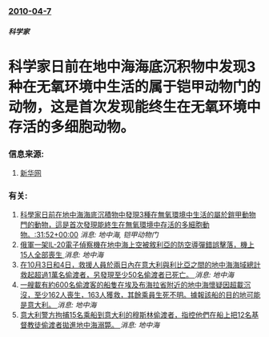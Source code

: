 ### [2010-04-7](/news/2010/04/7/index.md)

##### 科学家
#  科学家日前在地中海海底沉积物中发现3种在无氧环境中生活的属于铠甲动物门的动物，这是首次发现能终生在无氧环境中存活的多细胞动物。




### 信息来源:

1. [新华网](http://news.xinhuanet.com/world/2010-04/07/c_1221721.htm)

### 有关:

1. [ 科學家日前在地中海海底沉積物中發現3種在無氧環境中生活的屬於鎧甲動物門的動物，這是首次發現能終生在無氧環境中存活的多細胞動物。:31:52+00:00](/zh/news/2010/04/6/科學家日前在地中海海底沉積物中發現3種在無氧環境中生活的屬於鎧甲動物門的動物-這是首次發現能終生在無氧環境中存活的多細.md) _消息: 地中海, 铠甲动物门_
2. [俄軍一架IL-20電子偵察機在地中海上空被敘利亞的防空導彈錯誤擊落，機上15人全部喪生 ](/zh/news/2018/09/17/俄軍一架IL-20電子偵察機在地中海上空被敘利亞的防空導彈錯誤擊落-機上15人全部喪生.md) _消息: 地中海_
3. [在10月3日和4日，救援人員於兩日內在意大利與利比亞之間的地中海海域總計救起超過1萬名偷渡者，另發現至少50名偷渡者已死亡。 ](/zh/news/2016/10/4/在10月3日和4日-救援人員於兩日內在意大利與利比亞之間的地中海海域總計救起超過1萬名偷渡者-另發現至少50名偷渡者已死.md) _消息: 地中海_
4. [一艘載有約600名偷渡客的船隻在埃及布海拉省附近的地中海懷疑因超載沉沒，至少162人喪生，163人獲救，其餘乘員生死不明。據報該船的目的地可能是意大利。 ](/zh/news/2016/09/21/一艘載有約600名偷渡客的船隻在埃及布海拉省附近的地中海懷疑因超載沉沒-至少162人喪生-163人獲救-其餘乘員生死不明.md) _消息: 地中海_
5. [意大利警方拘捕15名乘船到意大利的穆斯林偷渡者，指控他們在船上把12名基督教徒偷渡者拋進地中海溺斃。 ](/zh/news/2015/04/16/意大利警方拘捕15名乘船到意大利的穆斯林偷渡者-指控他們在船上把12名基督教徒偷渡者拋進地中海溺斃.md) _消息: 地中海_
